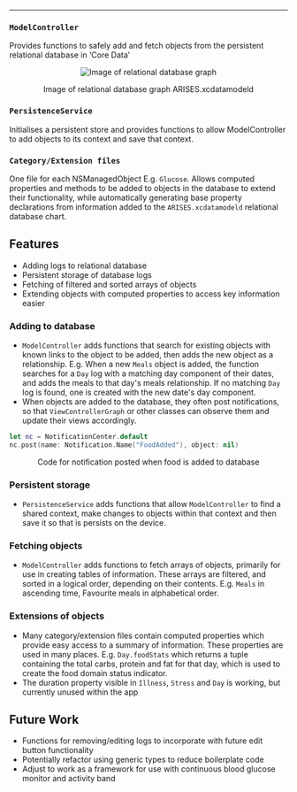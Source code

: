 ---

### `ModelController`
Provides functions to safely add and fetch objects from the persistent relational database in ‘Core Data’

<p align="center">
<img src="https://raw.githubusercontent.com/danwells96/ARISES/master/DocFiles/img/database.png" alt="Image of relational database graph"/>
</p>
<p align="center">
Image of relational database graph ARISES.xcdatamodeld
</p>

### `PersistenceService`
Initialises a persistent store and provides functions to allow ModelController to add objects to its context and save that context.

### `Category/Extension files`
One file for each NSManagedObject E.g. `Glucose`. Allows computed properties and methods to be added to objects in the database to extend their functionality, while automatically generating base property declarations from information added to the `ARISES.xcdatamodeld` relational database chart. 


## Features
* Adding logs to relational database
* Persistent storage of database logs
* Fetching of filtered and sorted arrays of objects 
* Extending objects with computed properties to access key information easier


### Adding to database
* `ModelController` adds functions that search for existing objects with known links to the object to be added, then adds the new object as a relationship. E.g. When a new `Meals` object is added, the function searches for a `Day` log with a matching day component of their dates, and adds the meals to that day's meals relationship. If no matching `Day` log is found, one is created with the new date's day component.
* When objects are added to the database, they often post notifications, so that `ViewControllerGraph` or other classes can observe them and update their views accordingly.

````swift
let nc = NotificationCenter.default
nc.post(name: Notification.Name("FoodAdded"), object: nil)
````
<p align="center">
Code for notification posted when food is added to database
</p>


### Persistent storage
* `PersistenceService` adds functions that allow `ModelController` to find a shared context, make changes to objects within that context and then save it so that is persists on the device.

### Fetching objects
* `ModelController` adds functions to fetch arrays of objects, primarily for use in creating tables of information. These arrays are filtered, and sorted in a logical order, depending on their contents. E.g. `Meals` in ascending time, Favourite meals in alphabetical order.

### Extensions of objects
* Many category/extension files contain computed properties which provide easy access to a summary of information. These properties are used in many places. E.g. `Day.foodStats` which returns a tuple containing the total carbs, protein and fat for that day, which is used to create the food domain status indicator. 
* The duration property visible in `Illness`, `Stress` and `Day` is working, but currently unused within the app

## Future Work
* Functions for removing/editing logs to incorporate with future edit button functionality
* Potentially refactor using generic types to reduce boilerplate code
* Adjust to work as a framework for use with continuous blood glucose monitor and activity band

